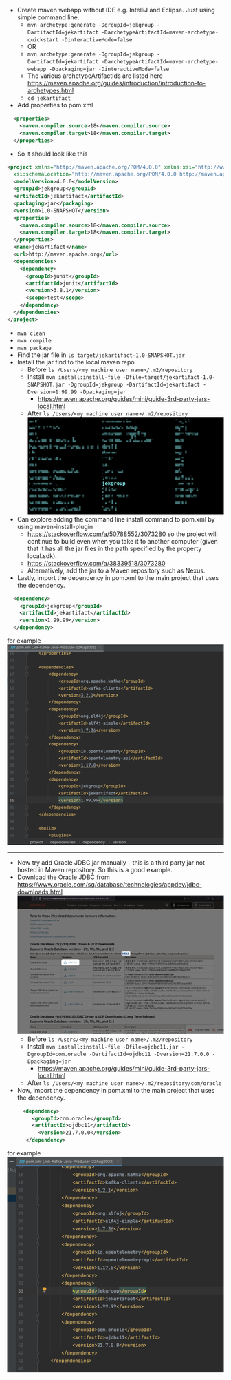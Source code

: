- Create maven webapp without IDE e.g. IntelliJ and Eclipse. Just using simple command line.
    - `mvn archetype:generate -DgroupId=jekgroup -DartifactId=jekartifact -DarchetypeArtifactId=maven-archetype-quickstart -DinteractiveMode=false` 
    - OR
    - `mvn archetype:generate -DgroupId=jekgroup -DartifactId=jekartifact -DarchetypeArtifactId=maven-archetype-webapp -Dpackaging=jar -DinteractiveMode=false` 
    - The various archetypeArtifactIds are listed here https://maven.apache.org/guides/introduction/introduction-to-archetypes.html
    - `cd jekartifact`
- Add properties to pom.xml
```xml
  <properties>
    <maven.compiler.source>18</maven.compiler.source>
    <maven.compiler.target>18</maven.compiler.target>
  </properties>
```
- So it should look like this
```xml
<project xmlns="http://maven.apache.org/POM/4.0.0" xmlns:xsi="http://www.w3.org/2001/XMLSchema-instance"
  xsi:schemaLocation="http://maven.apache.org/POM/4.0.0 http://maven.apache.org/maven-v4_0_0.xsd">
  <modelVersion>4.0.0</modelVersion>
  <groupId>jekgroup</groupId>
  <artifactId>jekartifact</artifactId>
  <packaging>jar</packaging>
  <version>1.0-SNAPSHOT</version>
  <properties>
    <maven.compiler.source>18</maven.compiler.source>
    <maven.compiler.target>18</maven.compiler.target>
  </properties>
  <name>jekartifact</name>
  <url>http://maven.apache.org</url>
  <dependencies>
    <dependency>
      <groupId>junit</groupId>
      <artifactId>junit</artifactId>
      <version>3.8.1</version>
      <scope>test</scope>
    </dependency>
  </dependencies>
</project>

```

- `mvn clean`
- `mvn compile`
- `mvn package`
- Find the jar file in `ls target/jekartifact-1.0-SNAPSHOT.jar`
- Install the jar find to the local maven repo
    - Before `ls /Users/<my machine user name>/.m2/repository`
    - Install `mvn install:install-file -Dfile=target/jekartifact-1.0-SNAPSHOT.jar -DgroupId=jekgroup -DartifactId=jekartifact -Dversion=1.99.99 -Dpackaging=jar`
        - https://maven.apache.org/guides/mini/guide-3rd-party-jars-local.html
    - After `ls /Users/<my machine user name>/.m2/repository` ![](group.png)
- Can explore adding the command line install command to pom.xml by using maven-install-plugin
    - https://stackoverflow.com/a/50788552/3073280 so the project will continue to build even when you take it to another computer (given that it has all the jar files in the path specified by the property local.sdk).
    - https://stackoverflow.com/a/38339518/3073280
  - Alternatively, add the jar to a Maven repository such as Nexus.
- Lastly, import the dependency in pom.xml to the main project that uses the dependency.
```xml
  <dependency>
    <groupId>jekgroup</groupId>
    <artifactId>jekartifact</artifactId>
    <version>1.99.99</version>
  </dependency>
```
for example ![](example.png)

---

- Now try add Oracle JDBC jar manually - this is a third party jar not hosted in Maven repository. So this is a good example.
- Download the Oracle JDBC from https://www.oracle.com/sg/database/technologies/appdev/jdbc-downloads.html ![](ojdbc.png)
    - Before `ls /Users/<my machine user name>/.m2/repository`
    - Install `mvn install:install-file -Dfile=ojdbc11.jar -DgroupId=com.oracle -DartifactId=ojdbc11 -Dversion=21.7.0.0 -Dpackaging=jar`
        - https://maven.apache.org/guides/mini/guide-3rd-party-jars-local.html
    - After `ls /Users/<my machine user name>/.m2/repository/com/oracle`
- Now, import the dependency in pom.xml to the main project that uses the dependency.
```xml
     <dependency>
        <groupId>com.oracle</groupId>
        <artifactId>ojdbc11</artifactId>
          <version>21.7.0.0</version>
      </dependency>
```
for example ![](dependency.png)